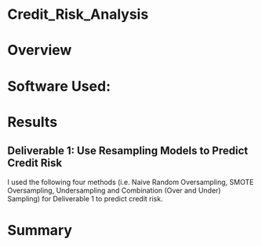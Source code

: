 # Credit_Risk_Analysis
# Overview
# Software Used:
# Results
## Deliverable 1: Use Resampling Models to Predict Credit Risk
I used the following four methods (i.e. Naive Random Oversampling, SMOTE Oversampling, Undersampling and Combination (Over and Under) Sampling) for Deliverable 1 to predict credit risk.

# Summary
